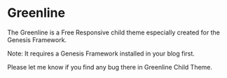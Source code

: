 Greenline
=========

The Greenline is a Free Responsive child theme especially created for the Genesis Framework.

Note: It requires a Genesis Framework installed in your blog first.

Please let me know if you find any bug there in Greenline Child Theme.
